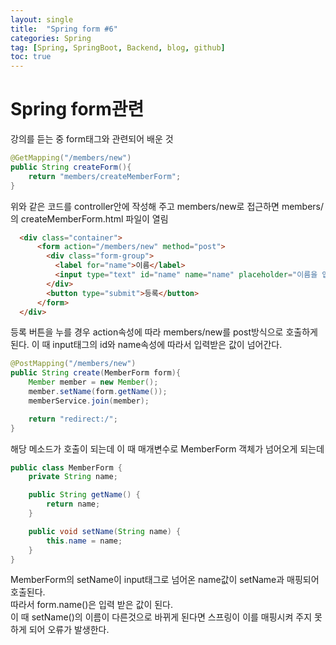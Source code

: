 ```yaml
---
layout: single
title:  "Spring form #6"
categories: Spring
tag: [Spring, SpringBoot, Backend, blog, github]
toc: true
---
```


# Spring form관련
강의를 듣는 중 form태그와 관련되어 배운 것
```java
@GetMapping("/members/new")
public String createForm(){
	return "members/createMemberForm";
}
```
위와 같은 코드를 controller안에 작성해 주고 members/new로 접근하면 members/의 createMemberForm.html 파일이 열림
```html
  <div class="container">
      <form action="/members/new" method="post">
        <div class="form-group">
          <label for="name">이름</label>
          <input type="text" id="name" name="name" placeholder="이름을 입력하세요">
        </div>
        <button type="submit">등록</button>
      </form>
  </div>
```
등록 버튼을 누를 경우 action속성에 따라 members/new를 post방식으로 호출하게 된다.
이 때 input태그의 id와 name속성에 따라서 입력받은 값이 넘어간다.

```java
@PostMapping("/members/new")
public String create(MemberForm form){
    Member member = new Member();
    member.setName(form.getName());
    memberService.join(member);

    return "redirect:/";
}
```
해당 메소드가 호출이 되는데 이 때 매개변수로 MemberForm 객체가 넘어오게 되는데 
```java
public class MemberForm {
    private String name;

    public String getName() {
        return name;
    }

    public void setName(String name) {
        this.name = name;
    }
}
```
MemberForm의 setName이 input태그로 넘어온 name값이 setName과 매핑되어 호출된다.<br>
따라서 form.name()은 입력 받은 값이 된다.<br>
이 때 setName()의 이름이 다른것으로 바뀌게 된다면 스프링이 이를 매핑시켜 주지 못하게 되어 오류가 발생한다.